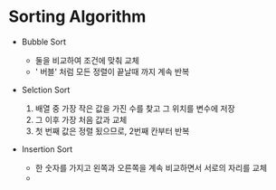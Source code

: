 # Sorting Algorithm

* Bubble Sort

    *  둘을 비교하여 조건에 맞춰 교체
    *  ' 버블' 처럼 모든 정렬이 끝날때 까지 계속 반복


* Selction Sort 
    
    1. 배열 중 가장 작은 값을 가진 수를 찾고 그 위치를 변수에 저장
    2. 그 이후 가장 처음 값과 교체
    3. 첫 번째 값은 정렬 됬으므로, 2번째 칸부터 반복

* Insertion Sort

    * 한 숫자를 가지고 왼쪽과 오른쪽을 계속 비교하면서 서로의 자리를 교체
    * 
    
